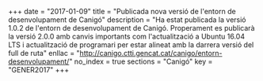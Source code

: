 +++
date        = "2017-01-09"
title       = "Publicada nova versió de l'entorn de desenvolupament de Canigó"
description = "Ha estat publicada la versió 1.0.2 de l'entorn de desenvolupament de Canigó. Properament es publicarà la versió 2.0.0 amb canvis importants com l'actualització a Ubuntu 16.04 LTS i actualització de programari per estar alineat amb la darrera versió del full de ruta"
enllac      = "http://canigo.ctti.gencat.cat/canigo/entorn-desenvolupament/"
no_index 	= true
sections    = "Canigó"
key         = "GENER2017"
+++
